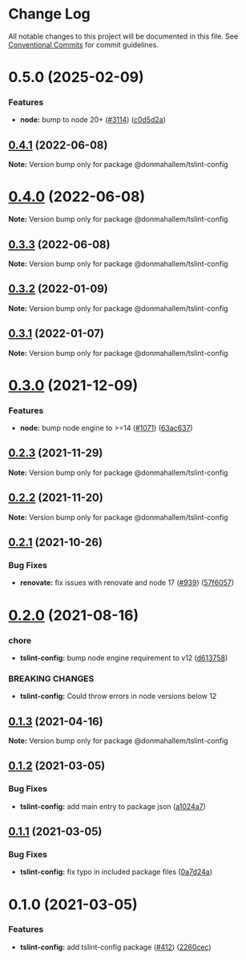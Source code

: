 # Change Log

All notable changes to this project will be documented in this file.
See [Conventional Commits](https://conventionalcommits.org) for commit guidelines.

# 0.5.0 (2025-02-09)

### Features

- **node:** bump to node 20+ ([#3114](https://github.com/donmahallem/js-libs/issues/3114)) ([c0d5d2a](https://github.com/donmahallem/js-libs/commit/c0d5d2a9c19088d2f1e7c33de84e8f14bd7aa084))

## [0.4.1](https://github.com/donmahallem/js-libs/compare/@donmahallem/tslint-config@0.4.0...@donmahallem/tslint-config@0.4.1) (2022-06-08)

**Note:** Version bump only for package @donmahallem/tslint-config

# [0.4.0](https://github.com/donmahallem/js-libs/compare/@donmahallem/tslint-config@0.3.2...@donmahallem/tslint-config@0.4.0) (2022-06-08)

**Note:** Version bump only for package @donmahallem/tslint-config

## [0.3.3](https://github.com/donmahallem/js-libs/compare/@donmahallem/tslint-config@0.3.2...@donmahallem/tslint-config@0.3.3) (2022-06-08)

**Note:** Version bump only for package @donmahallem/tslint-config

## [0.3.2](https://github.com/donmahallem/js-libs/compare/@donmahallem/tslint-config@0.3.1...@donmahallem/tslint-config@0.3.2) (2022-01-09)

**Note:** Version bump only for package @donmahallem/tslint-config

## [0.3.1](https://github.com/donmahallem/js-libs/compare/@donmahallem/tslint-config@0.3.0...@donmahallem/tslint-config@0.3.1) (2022-01-07)

**Note:** Version bump only for package @donmahallem/tslint-config

# [0.3.0](https://github.com/donmahallem/js-libs/compare/@donmahallem/tslint-config@0.2.3...@donmahallem/tslint-config@0.3.0) (2021-12-09)

### Features

- **node:** bump node engine to >=14 ([#1071](https://github.com/donmahallem/js-libs/issues/1071)) ([63ac637](https://github.com/donmahallem/js-libs/commit/63ac63722f070970e7d42062b900deaff63dffdc))

## [0.2.3](https://github.com/donmahallem/js-libs/compare/@donmahallem/tslint-config@0.2.2...@donmahallem/tslint-config@0.2.3) (2021-11-29)

**Note:** Version bump only for package @donmahallem/tslint-config

## [0.2.2](https://github.com/donmahallem/js-libs/compare/@donmahallem/tslint-config@0.2.1...@donmahallem/tslint-config@0.2.2) (2021-11-20)

**Note:** Version bump only for package @donmahallem/tslint-config

## [0.2.1](https://github.com/donmahallem/js-libs/compare/@donmahallem/tslint-config@0.2.0...@donmahallem/tslint-config@0.2.1) (2021-10-26)

### Bug Fixes

- **renovate:** fix issues with renovate and node 17 ([#939](https://github.com/donmahallem/js-libs/issues/939)) ([57f6057](https://github.com/donmahallem/js-libs/commit/57f6057542b9b7f8d70a544a37fe36bf98c859dc))

# [0.2.0](https://github.com/donmahallem/js-libs/compare/@donmahallem/tslint-config@0.1.3...@donmahallem/tslint-config@0.2.0) (2021-08-16)

### chore

- **tslint-config:** bump node engine requirement to v12 ([d613758](https://github.com/donmahallem/js-libs/commit/d613758bca6aee5477033371dbd896d7c74992ae))

### BREAKING CHANGES

- **tslint-config:** Could throw errors in node versions below 12

## [0.1.3](https://github.com/donmahallem/js-libs/compare/@donmahallem/tslint-config@0.1.2...@donmahallem/tslint-config@0.1.3) (2021-04-16)

**Note:** Version bump only for package @donmahallem/tslint-config

## [0.1.2](https://github.com/donmahallem/js-libs/compare/@donmahallem/tslint-config@0.1.1...@donmahallem/tslint-config@0.1.2) (2021-03-05)

### Bug Fixes

- **tslint-config:** add main entry to package json ([a1024a7](https://github.com/donmahallem/js-libs/commit/a1024a72566e6ae0333c18cdfee71712ab889100))

## [0.1.1](https://github.com/donmahallem/js-libs/compare/@donmahallem/tslint-config@0.1.0...@donmahallem/tslint-config@0.1.1) (2021-03-05)

### Bug Fixes

- **tslint-config:** fix typo in included package files ([0a7d24a](https://github.com/donmahallem/js-libs/commit/0a7d24abb399878ef0a76f9d0698acdbf2402fc7))

# 0.1.0 (2021-03-05)

### Features

- **tslint-config:** add tslint-config package ([#412](https://github.com/donmahallem/js-libs/issues/412)) ([2260cec](https://github.com/donmahallem/js-libs/commit/2260cec0071c55f364dfe7e51161251f1b89d227))
